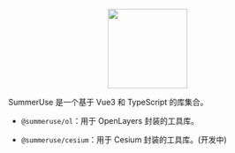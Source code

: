 <p align="center">
  <img width="144px" src="https://642661520.github.io/SummerUse/summeruse_logo_256.png" />
</p>

SummerUse 是一个基于 Vue3 和 TypeScript 的库集合。

- `@summeruse/ol`：用于 OpenLayers 封装的工具库。

- `@summeruse/cesium`：用于 Cesium 封装的工具库。(开发中)
